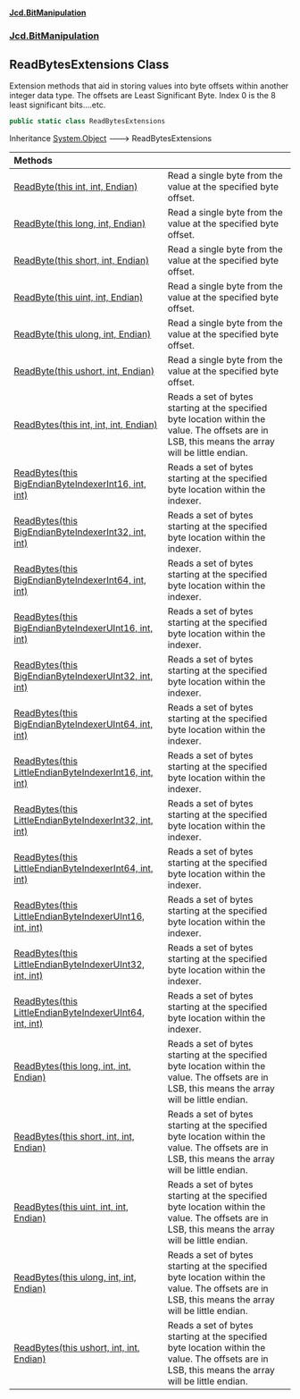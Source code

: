 #### [Jcd.BitManipulation](index.md 'index')
### [Jcd.BitManipulation](Jcd.BitManipulation.md 'Jcd.BitManipulation')

## ReadBytesExtensions Class

Extension methods that aid in storing values into byte offsets within another integer data type.
The offsets are Least Significant Byte. Index 0 is the 8 least significant bits....etc.

```csharp
public static class ReadBytesExtensions
```

Inheritance [System.Object](https://docs.microsoft.com/en-us/dotnet/api/System.Object 'System.Object') &#129106; ReadBytesExtensions

| Methods                                                                                                                                                                                                                                                                                                                        |                                                                                                                                                    |
|:-------------------------------------------------------------------------------------------------------------------------------------------------------------------------------------------------------------------------------------------------------------------------------------------------------------------------------|:---------------------------------------------------------------------------------------------------------------------------------------------------|
| [ReadByte(this int, int, Endian)](Jcd.BitManipulation.ReadBytesExtensions.ReadByte(thisint,int,Jcd.BitManipulation.Endian).md 'Jcd.BitManipulation.ReadBytesExtensions.ReadByte(this int, int, Jcd.BitManipulation.Endian)')                                                                                                   | Read a single byte from the value at the specified byte offset.                                                                                    |
| [ReadByte(this long, int, Endian)](Jcd.BitManipulation.ReadBytesExtensions.ReadByte(thislong,int,Jcd.BitManipulation.Endian).md 'Jcd.BitManipulation.ReadBytesExtensions.ReadByte(this long, int, Jcd.BitManipulation.Endian)')                                                                                                | Read a single byte from the value at the specified byte offset.                                                                                    |
| [ReadByte(this short, int, Endian)](Jcd.BitManipulation.ReadBytesExtensions.ReadByte(thisshort,int,Jcd.BitManipulation.Endian).md 'Jcd.BitManipulation.ReadBytesExtensions.ReadByte(this short, int, Jcd.BitManipulation.Endian)')                                                                                             | Read a single byte from the value at the specified byte offset.                                                                                    |
| [ReadByte(this uint, int, Endian)](Jcd.BitManipulation.ReadBytesExtensions.ReadByte(thisuint,int,Jcd.BitManipulation.Endian).md 'Jcd.BitManipulation.ReadBytesExtensions.ReadByte(this uint, int, Jcd.BitManipulation.Endian)')                                                                                                | Read a single byte from the value at the specified byte offset.                                                                                    |
| [ReadByte(this ulong, int, Endian)](Jcd.BitManipulation.ReadBytesExtensions.ReadByte(thisulong,int,Jcd.BitManipulation.Endian).md 'Jcd.BitManipulation.ReadBytesExtensions.ReadByte(this ulong, int, Jcd.BitManipulation.Endian)')                                                                                             | Read a single byte from the value at the specified byte offset.                                                                                    |
| [ReadByte(this ushort, int, Endian)](Jcd.BitManipulation.ReadBytesExtensions.ReadByte(thisushort,int,Jcd.BitManipulation.Endian).md 'Jcd.BitManipulation.ReadBytesExtensions.ReadByte(this ushort, int, Jcd.BitManipulation.Endian)')                                                                                          | Read a single byte from the value at the specified byte offset.                                                                                    |
| [ReadBytes(this int, int, int, Endian)](Jcd.BitManipulation.ReadBytesExtensions.ReadBytes(thisint,int,int,Jcd.BitManipulation.Endian).md 'Jcd.BitManipulation.ReadBytesExtensions.ReadBytes(this int, int, int, Jcd.BitManipulation.Endian)')                                                                                  | Reads a set of bytes starting at the specified byte location within the value. The offsets are in LSB, this means the array will be little endian. |
| [ReadBytes(this BigEndianByteIndexerInt16, int, int)](Jcd.BitManipulation.ReadBytesExtensions.ReadBytes(thisJcd.BitManipulation.ByteIndexers.BigEndianByteIndexerInt16,int,int).md 'Jcd.BitManipulation.ReadBytesExtensions.ReadBytes(this Jcd.BitManipulation.ByteIndexers.BigEndianByteIndexerInt16, int, int)')             | Reads a set of bytes starting at the specified byte location within the indexer.                                                                   |
| [ReadBytes(this BigEndianByteIndexerInt32, int, int)](Jcd.BitManipulation.ReadBytesExtensions.ReadBytes(thisJcd.BitManipulation.ByteIndexers.BigEndianByteIndexerInt32,int,int).md 'Jcd.BitManipulation.ReadBytesExtensions.ReadBytes(this Jcd.BitManipulation.ByteIndexers.BigEndianByteIndexerInt32, int, int)')             | Reads a set of bytes starting at the specified byte location within the indexer.                                                                   |
| [ReadBytes(this BigEndianByteIndexerInt64, int, int)](Jcd.BitManipulation.ReadBytesExtensions.ReadBytes(thisJcd.BitManipulation.ByteIndexers.BigEndianByteIndexerInt64,int,int).md 'Jcd.BitManipulation.ReadBytesExtensions.ReadBytes(this Jcd.BitManipulation.ByteIndexers.BigEndianByteIndexerInt64, int, int)')             | Reads a set of bytes starting at the specified byte location within the indexer.                                                                   |
| [ReadBytes(this BigEndianByteIndexerUInt16, int, int)](Jcd.BitManipulation.ReadBytesExtensions.ReadBytes(thisJcd.BitManipulation.ByteIndexers.BigEndianByteIndexerUInt16,int,int).md 'Jcd.BitManipulation.ReadBytesExtensions.ReadBytes(this Jcd.BitManipulation.ByteIndexers.BigEndianByteIndexerUInt16, int, int)')          | Reads a set of bytes starting at the specified byte location within the indexer.                                                                   |
| [ReadBytes(this BigEndianByteIndexerUInt32, int, int)](Jcd.BitManipulation.ReadBytesExtensions.ReadBytes(thisJcd.BitManipulation.ByteIndexers.BigEndianByteIndexerUInt32,int,int).md 'Jcd.BitManipulation.ReadBytesExtensions.ReadBytes(this Jcd.BitManipulation.ByteIndexers.BigEndianByteIndexerUInt32, int, int)')          | Reads a set of bytes starting at the specified byte location within the indexer.                                                                   |
| [ReadBytes(this BigEndianByteIndexerUInt64, int, int)](Jcd.BitManipulation.ReadBytesExtensions.ReadBytes(thisJcd.BitManipulation.ByteIndexers.BigEndianByteIndexerUInt64,int,int).md 'Jcd.BitManipulation.ReadBytesExtensions.ReadBytes(this Jcd.BitManipulation.ByteIndexers.BigEndianByteIndexerUInt64, int, int)')          | Reads a set of bytes starting at the specified byte location within the indexer.                                                                   |
| [ReadBytes(this LittleEndianByteIndexerInt16, int, int)](Jcd.BitManipulation.ReadBytesExtensions.ReadBytes(thisJcd.BitManipulation.ByteIndexers.LittleEndianByteIndexerInt16,int,int).md 'Jcd.BitManipulation.ReadBytesExtensions.ReadBytes(this Jcd.BitManipulation.ByteIndexers.LittleEndianByteIndexerInt16, int, int)')    | Reads a set of bytes starting at the specified byte location within the indexer.                                                                   |
| [ReadBytes(this LittleEndianByteIndexerInt32, int, int)](Jcd.BitManipulation.ReadBytesExtensions.ReadBytes(thisJcd.BitManipulation.ByteIndexers.LittleEndianByteIndexerInt32,int,int).md 'Jcd.BitManipulation.ReadBytesExtensions.ReadBytes(this Jcd.BitManipulation.ByteIndexers.LittleEndianByteIndexerInt32, int, int)')    | Reads a set of bytes starting at the specified byte location within the indexer.                                                                   |
| [ReadBytes(this LittleEndianByteIndexerInt64, int, int)](Jcd.BitManipulation.ReadBytesExtensions.ReadBytes(thisJcd.BitManipulation.ByteIndexers.LittleEndianByteIndexerInt64,int,int).md 'Jcd.BitManipulation.ReadBytesExtensions.ReadBytes(this Jcd.BitManipulation.ByteIndexers.LittleEndianByteIndexerInt64, int, int)')    | Reads a set of bytes starting at the specified byte location within the indexer.                                                                   |
| [ReadBytes(this LittleEndianByteIndexerUInt16, int, int)](Jcd.BitManipulation.ReadBytesExtensions.ReadBytes(thisJcd.BitManipulation.ByteIndexers.LittleEndianByteIndexerUInt16,int,int).md 'Jcd.BitManipulation.ReadBytesExtensions.ReadBytes(this Jcd.BitManipulation.ByteIndexers.LittleEndianByteIndexerUInt16, int, int)') | Reads a set of bytes starting at the specified byte location within the indexer.                                                                   |
| [ReadBytes(this LittleEndianByteIndexerUInt32, int, int)](Jcd.BitManipulation.ReadBytesExtensions.ReadBytes(thisJcd.BitManipulation.ByteIndexers.LittleEndianByteIndexerUInt32,int,int).md 'Jcd.BitManipulation.ReadBytesExtensions.ReadBytes(this Jcd.BitManipulation.ByteIndexers.LittleEndianByteIndexerUInt32, int, int)') | Reads a set of bytes starting at the specified byte location within the indexer.                                                                   |
| [ReadBytes(this LittleEndianByteIndexerUInt64, int, int)](Jcd.BitManipulation.ReadBytesExtensions.ReadBytes(thisJcd.BitManipulation.ByteIndexers.LittleEndianByteIndexerUInt64,int,int).md 'Jcd.BitManipulation.ReadBytesExtensions.ReadBytes(this Jcd.BitManipulation.ByteIndexers.LittleEndianByteIndexerUInt64, int, int)') | Reads a set of bytes starting at the specified byte location within the indexer.                                                                   |
| [ReadBytes(this long, int, int, Endian)](Jcd.BitManipulation.ReadBytesExtensions.ReadBytes(thislong,int,int,Jcd.BitManipulation.Endian).md 'Jcd.BitManipulation.ReadBytesExtensions.ReadBytes(this long, int, int, Jcd.BitManipulation.Endian)')                                                                               | Reads a set of bytes starting at the specified byte location within the value. The offsets are in LSB, this means the array will be little endian. |
| [ReadBytes(this short, int, int, Endian)](Jcd.BitManipulation.ReadBytesExtensions.ReadBytes(thisshort,int,int,Jcd.BitManipulation.Endian).md 'Jcd.BitManipulation.ReadBytesExtensions.ReadBytes(this short, int, int, Jcd.BitManipulation.Endian)')                                                                            | Reads a set of bytes starting at the specified byte location within the value. The offsets are in LSB, this means the array will be little endian. |
| [ReadBytes(this uint, int, int, Endian)](Jcd.BitManipulation.ReadBytesExtensions.ReadBytes(thisuint,int,int,Jcd.BitManipulation.Endian).md 'Jcd.BitManipulation.ReadBytesExtensions.ReadBytes(this uint, int, int, Jcd.BitManipulation.Endian)')                                                                               | Reads a set of bytes starting at the specified byte location within the value. The offsets are in LSB, this means the array will be little endian. |
| [ReadBytes(this ulong, int, int, Endian)](Jcd.BitManipulation.ReadBytesExtensions.ReadBytes(thisulong,int,int,Jcd.BitManipulation.Endian).md 'Jcd.BitManipulation.ReadBytesExtensions.ReadBytes(this ulong, int, int, Jcd.BitManipulation.Endian)')                                                                            | Reads a set of bytes starting at the specified byte location within the value. The offsets are in LSB, this means the array will be little endian. |
| [ReadBytes(this ushort, int, int, Endian)](Jcd.BitManipulation.ReadBytesExtensions.ReadBytes(thisushort,int,int,Jcd.BitManipulation.Endian).md 'Jcd.BitManipulation.ReadBytesExtensions.ReadBytes(this ushort, int, int, Jcd.BitManipulation.Endian)')                                                                         | Reads a set of bytes starting at the specified byte location within the value. The offsets are in LSB, this means the array will be little endian. |
